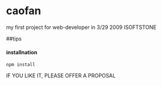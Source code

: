 # caofan

my first project for web-developer
 in 3/29 2009
 ISOFTSTONE

##tips
#### installnation

`npm install`

IF YOU LIKE IT, PLEASE OFFER A PROPOSAL
